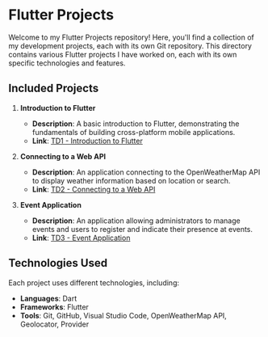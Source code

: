 # Flutter Projects

Welcome to my Flutter Projects repository! Here, you'll find a collection of my development projects, each with its own Git repository. This directory contains various Flutter projects I have worked on, each with its own specific technologies and features.

## Included Projects

1. **Introduction to Flutter**
   - **Description**: A basic introduction to Flutter, demonstrating the fundamentals of building cross-platform mobile applications.
   - **Link**: [TD1 - Introduction to Flutter](https://iut.tristanpct.dev/flutter/td1/)

2. **Connecting to a Web API**
   - **Description**: An application connecting to the OpenWeatherMap API to display weather information based on location or search.
   - **Link**: [TD2 - Connecting to a Web API](https://iut.tristanpct.dev/flutter/td2/)

3. **Event Application**
   - **Description**: An application allowing administrators to manage events and users to register and indicate their presence at events.
   - **Link**: [TD3 - Event Application](https://iut.tristanpct.dev/flutter/td3/)

## Technologies Used

Each project uses different technologies, including:

- **Languages**: Dart
- **Frameworks**: Flutter
- **Tools**: Git, GitHub, Visual Studio Code, OpenWeatherMap API, Geolocator, Provider
